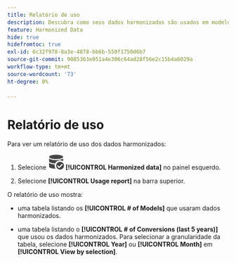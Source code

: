 ```yaml
---
title: Relatório de uso
description: Descubra como seus dados harmonizados são usados em modelos (para treinamento e pontuação) e conversões.
feature: Harmonized Data
hide: true
hidefromtoc: true
exl-id: 6c32f978-8a3e-4878-bb6b-550f1750d6b7
source-git-commit: 9085363e951a4e306c64ad28f56e2c15b4a6029a
workflow-type: tm+mt
source-wordcount: '73'
ht-degree: 0%

---
```


# Relatório de uso

Para ver um relatório de uso dos dados harmonizados:

1. Selecione ![DataSearch](/help/assets//icons/DataCheck.svg) **[!UICONTROL Harmonized data]** no painel esquerdo.

1. Selecione **[!UICONTROL Usage report]** na barra superior.

O relatório de uso mostra:

* uma tabela listando os **[!UICONTROL # of Models]** que usaram dados harmonizados.

* uma tabela listando o **[!UICONTROL # of Conversions (last 5 years)]** que usou os dados harmonizados. Para selecionar a granularidade da tabela, selecione **[!UICONTROL Year]** ou **[!UICONTROL Month]** em **[!UICONTROL View by selection]**.
